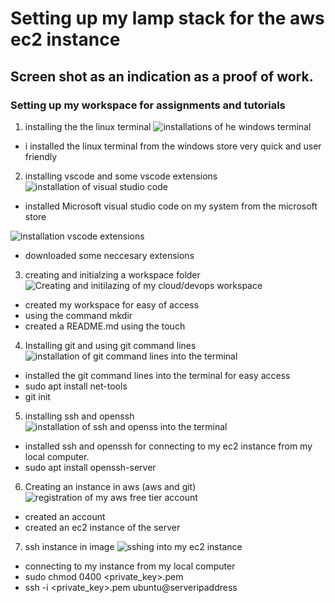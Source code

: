 # Setting up my lamp stack for the aws ec2 instance
## Screen shot as an indication as a proof of work.
### Setting up my workspace for assignments and tutorials

1. installing the the linux terminal
![installations of he windows terminal](https://github.com/user-attachments/assets/445fce40-42d7-4ea8-aee5-735cd6f0f318)

* i installed the linux terminal from the windows store very quick and user friendly


2. installing vscode and some vscode extensions
![installation of visual studio code](https://github.com/user-attachments/assets/711fb891-b55d-4a90-a0fd-cdcc0dc2b17c)

* installed Microsoft visual studio code on my system from the microsoft store 

![installation vscode extensions](https://github.com/user-attachments/assets/eafb3f2a-fe4f-4839-a26a-2aa81976136c)

* downloaded some neccesary extensions

3. creating and initialzing a workspace folder
![Creating and initilazing of my cloud/devops workspace](https://github.com/user-attachments/assets/15944492-02bc-4f11-8c92-0161bcdf7d1c)

* created my workspace for easy of access 
* using the command mkdir <name of directory>
* created a README.md using the touch <name of file>

4. Installing git and using git command lines
![installation of git command lines into the terminal](https://github.com/user-attachments/assets/6896e96d-721c-41c1-917c-21247b24aae6)


* installed the git command lines into the terminal for easy access
* sudo apt install net-tools
* git init

5. installing ssh and openssh
![installation of ssh and openss into the terminal](https://github.com/user-attachments/assets/e276fda6-5a6a-41fa-b303-e5b65bdddc9e)

* installed ssh and openssh for connecting to my ec2 instance from my local computer.
* sudo apt install openssh-server

6. Creating an instance in aws (aws and git)
![registration of my aws free tier account](https://github.com/user-attachments/assets/a10985ed-86a1-4f54-9823-299268d2a96e)

* created an account
* created an ec2 instance of the server

7. ssh instance in image
![sshing into my ec2 instance](https://github.com/user-attachments/assets/6d8d99ec-50f3-4d56-ac28-7cd81b1eaa2e)

* connecting to my instance from my local computer
* sudo chmod 0400 <private_key>.pem
* ssh -i <private_key>.pem ubuntu@serveripaddress
